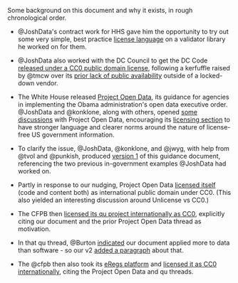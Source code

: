 Some background on this document and why it exists, in rough chronological order.

* @JoshData's contract work for HHS gave him the opportunity to try out some very simple, best practice [license language](https://github.com/HHS/ckanext-datajson#credit--copying) on a validator library he worked on for them.

* @JoshData also worked with the DC Council to get the DC Code [released under a CC0 public domain license](http://dccouncil.us/UnofficialDCCode), following a kerfuffle raised by @tmcw over its [prior lack of public availability](http://macwright.org/2013/02/20/you-cannot-have-the-code.html) outside of a locked-down vendor.

* The White House released [Project Open Data](http://project-open-data.github.io/), its guidance for agencies in implementing the Obama administration's open data executive order. @JoshData and @konklone, along with others, opened [some](https://github.com/project-open-data/project-open-data.github.io/issues/5) [discussions](https://github.com/project-open-data/project-open-data.github.io/pull/64) with Project Open Data, encouraging its [licensing section](http://project-open-data.github.io/license-examples/) to have stronger language and clearer norms around the nature of license-free US government information.

* To clarify the issue, @JoshData, @konklone, and @jwyg, with help from @tvol and @punkish, produced [version 1](http://razor.occams.info/blog/2013/08/19/guidance-federal-agencies-can-make-their-data-license-free/) of this guidance document, referencing the two previous in-government examples @JoshData had worked on.

* Partly in response to our nudging, Project Open Data [licensed itself](https://github.com/project-open-data/project-open-data.github.io/pull/135) (code and content both) as international public domain under CC0. (This also yielded an interesting discussion around Unlicense vs CC0.)

* The CFPB then [licensed its qu project internationally as CC0](https://github.com/cfpb/qu/pull/94), explicitly citing our document and the prior Project Open Data thread as motivation.

* In that qu thread, @Burton [indicated](https://github.com/cfpb/qu/pull/94#issuecomment-23577645) our document applied more to data than software - so our v2 [added a paragraph](https://github.com/unitedstates/licensing/commit/b0a20cb2e1e51fe534ea34a17e26e127fcaf46a8) about that.

* The @cfpb then also took its [eRegs platform](http://eregs.github.io/eregulations/) and [licensed it as CC0 internationally](https://github.com/eregs/eregulations/pull/6), citing the Project Open Data and qu threads.